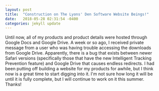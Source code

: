 ```yaml
---
layout: post
title:  "Construction on The Lyons' Den Software Website Beings!"
date:   2018-05-28 02:31:54 -0400
categories: jekyll update
---
```

Until now, all of my products and product details were hosted through Google Docs and Google Drive.  A week or so ago, I received private message from a user who was having trouble accessing the downloads from Google Drive.  Apparently, there is a bug that exists between newer Safari versions (specifically those that have the new Intelligent Tracking Prevention feature) and Google Drive that causes endless redirects.  I had been putting off building a website for my products for awhile, but I think now is a great time to start digging into it.  I'm not sure how long it will be until it is fully complete, but I will continue to work on it this summer.  Thanks!
